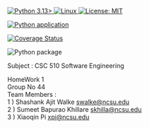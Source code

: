 <a href="https://docs.python.org/3.13/whatsnew/3.13.html"><img alt="Python 3.13>" src="https://img.shields.io/badge/Python-3776AB?style=for-the-badge&logo=python&logoColor=white">
<a href="https://docs.kernel.org/"><img alt="Linux" src="https://img.shields.io/badge/Linux-FCC624?style=for-the-badge&logo=linux&logoColor=black">
<a href="https://github.com/TeamAgileMinds-CSC-510/AgileMindsHw/blob/master/LICENSE"><img alt="License: MIT" src="https://img.shields.io/github/license/TeamAgileMinds-CSC-510/AgileMindsHw.svg"></a>

[![Python application](https://github.com/TeamAgileMinds-CSC-510/AgileMindsHw/actions/workflows/run_test.yml/badge.svg)](https://github.com/TeamAgileMinds-CSC-510/AgileMindsHw/actions/workflows/run_test.yml)

[![Coverage Status](https://coveralls.io/repos/github/TeamAgileMinds-CSC-510/AgileMindsHw/badge.svg)](https://coveralls.io/github/TeamAgileMinds-CSC-510/AgileMindsHw)

![Python package](https://github.com/TeamAgileMinds-CSC-510/AgileMindsHw/actions/workflows/ci.yml/badge.svg)

Subject : CSC 510 Software Engineering

HomeWork 1 <br>
Group No 44 <br>
Team Members : <br>
1 ) Shashank Ajit Walke        swalke@ncsu.edu <br>
2 ) Sumeet Bapurao Khillare    skhilla@ncsu.edu <br>
3 ) Xiaoqin Pi                 xpi@ncsu.edu <br>